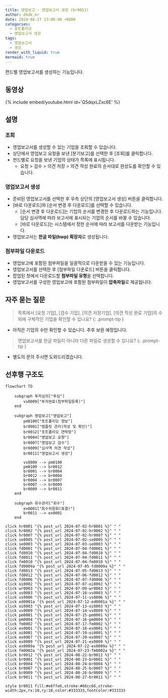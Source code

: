 ```yaml
---
title: 영업보고 - 영업보고서 생성 (br0011)
author: dkdk.kr
date: 2024-08-27 13:00:00 +0800
categories:
  - 포트폴리오
  - 영업보고서 생성
tags:
  - 영업보고서
  - 생성
render_with_liquid: true
mermaid: true
---
```

편드별 영업보고서를 생성하는 기능입니다. 

## 동영상

{% include embed/youtube.html id='Q5dqxLZxc6E' %}

## 설명

### 조회
- 영업보고서를 생성할 수 있는 기업을 조회할 수 있습니다.
- 상단에서 영업보고 요청을 보낸 [분기보고]를 선택한 후 [조회]를 클릭합니다.
- 펀드별로 요청을 보낸 기업의 상태가 목록에 표시됩니다. 
	- 요청 > 검수 > 의견 저장 > 의견 작성 완료의 순서대로 완성도를 확인할 수 있습니다.
### 영업보고서 생성
- 준비된 영업보고서를 선택한 후 우측 상단의 [영업보고서 생성] 버튼을 클릭합니다.
- [바로 다운로드]와 [순서 변경 후 다운로드]를 선택할 수 있습니다.
	- [순서 변경 후 다운로드]는 기업의 순서를 변경한 후 다운로드하는 기능입니다. 담당 심사역에 따라 보고서에 표시되는 기업의 순서를 바꿀 수 있습니다.
	- [바로 다운로드]는 시스템에서 정한 순서에 따라 보고서를 다운받는 기능입니다. 
- 영업보고서는 **한글 파일(hwp) 확장자**로 생성됩니다.
### 첨부파일 다운로드
- 영업보고에 포함된 첨부파일을 일괄적으로 다운받을 수 있는 기능입니다.
- 영업보고서를 선택한 후 [첨부파일 다운로드] 버튼을 클릭합니다. 
- 팝업된 창에서 다운로드할 **첨부파일 유형**을 선택합니다.
- 영업보고서를 구성한 영업보고에 포함된 첨부파일이 **압축파일**로 제공됩니다.

## 자주 묻는 질문

> 목록에서 [요청 기업], [검수 기업], [의견 저장기업], [의견 작성 완료 기업]의 수 외에 구체적인 기업을 확인할 수 있나요?
{: .prompt-tip }

- 아직은 기업의 수만 확인할 수 있습니다. 추후 보완 예정입니다.

> 영업보고서를 한글 파일이 아니라 다른 파일로 생성할 수 있나요?
{: .prompt-tip }

- 별도의 문의 주시면 도와드리겠습니다.

## 선후행 구조도
```mermaid
flowchart TD

    subgraph 투자심의["투심"]
        vs0009["투자완료(첨부파일등록)"]
    end

    subgraph 영업보고["영업보고"]
        pm0100["포트폴리오 정보"]
        br0001["템플릿 관리(작성 및 확인)"]
        br0012["포트폴리오 연락망"]
        br0004["영업보고 요청"]
        br0007["영업보고 검수"]
        br0009["심사역 의견 작성"]
        br0011["영업보고서 생성"]

        vs0009 --> pm0100
        pm0100 --> br0012
        br0001 --> br0004
        br0012 --> br0004
        br0004 --> br0007
        br0007 --> br0009
        br0009 --> br0011
    end

    subgraph 회수관리["회수"]
        ex0001["회수위원회(표결)"]
        br0011 --> ex0001
    end

click hr0001 "{% post_url 2024-07-02-hr0001 %}" " "
click hr0002 "{% post_url 2024-07-02-hr0002 %}" " "
click hr0007 "{% post_url 2024-07-02-hr0007 %}" " "
click se0005 "{% post_url 2024-07-02-se0005 %}" " "
click se0003 "{% post_url 2024-07-03-se0003 %}" " "
click fd0001 "{% post_url 2024-07-04-fd0001 %}" " "
click fd0010 "{% post_url 2024-07-04-fd0010 %}" " "
click fd0011 "{% post_url 2024-07-04-fd0011 %}" " "
click fm0010 "{% post_url 2024-07-04-fm0010 %}" " "
click fd0009a "{% post_url 2024-07-05-fd0009a %}" " "
click fd0013 "{% post_url 2024-07-05-fd0013 %}" " "
click fd0012 "{% post_url 2024-07-06-fd0012 %}" " "
click fd0006 "{% post_url 2024-07-07-fd0006 %}" " "
click oi0002 "{% post_url 2024-07-07-oi0002 %}" " "
click wr0003 "{% post_url 2024-07-09-wr0003 %}" " "
click vs0003 "{% post_url 2024-07-10-vs0003 %}" " "
click vs0006 "{% post_url 2024-07-11-vs0006 %}" " "
click ed0001a "{% post_url 2024-07-12-ed0001a %}" " "
click oi0003 "{% post_url 2024-07-13-oi0003 %}" " "
click vs0009 "{% post_url 2024-07-14-vs0009 %}" " "
click pm0001 "{% post_url 2024-07-15-pm0001 %}" " "
click pm0004 "{% post_url 2024-07-16-pm0004 %}" " "
click fm0002 "{% post_url 2024-07-17-fm0002 %}" " "
click ex0001 "{% post_url 2024-07-18-ex0001 %}" " "
click oi0001 "{% post_url 2024-07-19-oi0001 %}" " "
click ex0007 "{% post_url 2024-07-20-ex0007 %}" " "
click ex0009 "{% post_url 2024-07-21-ex0009 %}" " "
click ex0009a "{% post_url 2024-07-22-ex0009a %}" " "
click fm0002a "{% post_url 2024-07-23-fm0002a %}" " "
click br0012 "{% post_url 2024-08-22-br0012 %}" " "
click br0001 "{% post_url 2024-08-23-br0001 %}" " "
click br0004 "{% post_url 2024-08-24-br0004 %}" " "
click br0007 "{% post_url 2024-08-25-br0007 %}" " "
click br0009 "{% post_url 2024-08-26-br0009 %}" " "
click br0011 "{% post_url 2024-08-27-br0011 %}" " "

style br0011 fill:#e6ffe6,stroke:#66cc66,stroke-width:2px,rx:10,ry:10,color:#333333,fontColor:#333333


```
